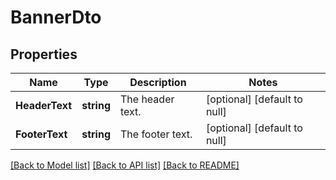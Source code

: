 # BannerDto

## Properties
Name | Type | Description | Notes
------------ | ------------- | ------------- | -------------
**HeaderText** | **string** | The header text. | [optional] [default to null]
**FooterText** | **string** | The footer text. | [optional] [default to null]

[[Back to Model list]](../pkg/nifi/README.md#documentation-for-models) [[Back to API list]](../pkg/nifi/README.md#documentation-for-api-endpoints) [[Back to README]](../pkg/nifi/README.md)


